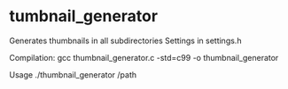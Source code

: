 # tumbnail_generator

Generates thumbnails in all subdirectories
Settings in settings.h

Compilation:
gcc thumbnail_generator.c -std=c99 -o thumbnail_generator

Usage
./thumbnail_generator /path
